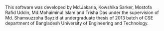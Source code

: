 This software was developed by Md.Jakaria, Kowshika Sarker, Mostofa Rafid Uddin, Md.Mohaiminul Islam and 
Trisha Das under the supervision of Md. Shamsuzzoha Bayzid at undergraduate thesis of 2013 batch of CSE 
department of Bangladesh University of Engineering and Technology.

